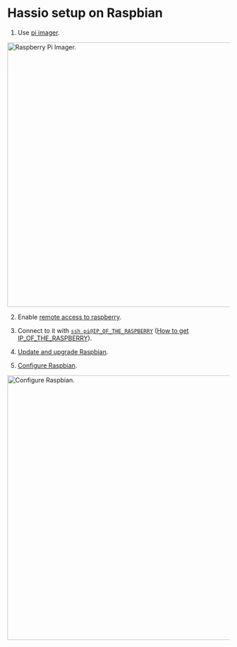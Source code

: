 # Hassio setup on Raspbian

1. Use [pi imager](https://www.raspberrypi.org/blog/raspberry-pi-imager-imaging-utility).

<img width="600" src="https://www.raspberrypi.org/app/uploads/2020/03/RPI_intro-e1583228263677.png" alt="Raspberry Pi Imager.">

2. Enable [remote access to raspberry](https://www.raspberrypi.org/documentation/remote-access/ssh).

3. Connect to it with [`ssh pi@IP_OF_THE_RASPBERRY`](#code) ([How to get IP_OF_THE_RASPBERRY](https://www.raspberrypi.org/documentation/remote-access/ip-address.md)).

4. [Update and upgrade Raspbian](https://www.raspberrypi.org/documentation/raspbian/updating.md).

5. [Configure Raspbian](https://www.raspberrypi.org/documentation/configuration/raspi-config.md).

<img width="600" src="https://www.techcoil.com/blog/wp-content/uploads/Selecting-Advanced-Options-of-raspi-config-on-terminal-in-Raspbian-Buster-20190710.gif" alt="Configure Raspbian.">


